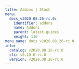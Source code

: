 ```yaml
---
title: Addons | Stash
menu:
  docs_v2020.08.26-rc.0:
    identifier: addons
    name: Addons
    parent: latest-guides
    weight: 110
menu_name: docs_v2020.08.26-rc.0
info:
  catalog: v2020.08.26-rc.0
  cli: v0.10.0-rc.0
  version: v2020.08.26-rc.0
---
```


